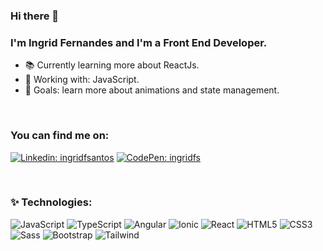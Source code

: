### Hi there 👋

### I'm Ingrid Fernandes and I'm a Front End Developer.

- 📚  Currently learning more about ReactJs.
- 💼  Working with: JavaScript.
- 🎯  Goals: learn more about animations and state management.

<br />

### You can find me on: 
[![Linkedin: ingridfsantos](https://img.shields.io/badge/-Linkedin-blue?style=flat-square&logo=Linkedin&logoColor=white&link=https://www.linkedin.com/in/ingridfsantos/)](https://www.linkedin.com/in/ingridfsantos/)
[![CodePen: ingridfs](https://img.shields.io/badge/-CodePen-black?style=flat-square&logo=CodePen&logoColor=white&link=https://codepen.io/ingridfs)](https://codepen.io/ingridfs)

<br />

### ✨ Technologies:

![JavaScript](https://img.shields.io/badge/-JavaScript-black?style=flat-square&logo=javascript)
![TypeScript](https://img.shields.io/badge/-TypeScript-007ACC?style=flat-square&logo=typescript)
![Angular](https://img.shields.io/badge/-Angular-DD0031?style=flat-square&logo=angular)
![Ionic](https://img.shields.io/badge/-Ionic-3880FF?style=flat-square&logo=ionic&logoColor=white)
![React](https://img.shields.io/badge/React-EEEEEE?style=flat-square&logo=react&logoColor=61DAFB)
![HTML5](https://img.shields.io/badge/-HTML5-E34F26?style=flat-square&logo=html5&logoColor=white)
![CSS3](https://img.shields.io/badge/-CSS3-1572B6?style=flat-square&logo=css3)
![Sass](https://img.shields.io/badge/-Sass-CC6699?style=flat-square&logo=sass&logoColor=white)
![Bootstrap](https://img.shields.io/badge/-Bootstrap-563D7C?style=flat-square&logo=bootstrap)
![Tailwind](https://img.shields.io/badge/Tailwind%20CSS-282C34?style=flat-square&logo=tailwind-css&logoColor=38B2AC)



[linkedin]: https://linkedin.com/in/ingridfs

